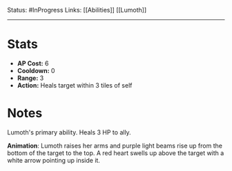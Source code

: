 
Status: #InProgress 
Links: [[Abilities]] [[Lumoth]]
___
# Stats
- **AP Cost:** 6
- **Cooldown:** 0
- **Range:** 3
- **Action:** Heals target within 3 tiles of self
# Notes

Lumoth's primary ability. Heals 3 HP to ally.

**Animation**: Lumoth raises her arms and purple light beams rise up from the bottom of the target to the top. A red heart swells up above the target with a white arrow pointing up inside it.